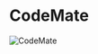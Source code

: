 # CodeMate
![CodeMate](https://cdn.discordapp.com/attachments/900839173571899412/901013808015892480/CodeMate.png)
